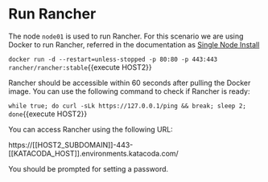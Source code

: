 # Run Rancher

The node `node01` is used to run Rancher. For this scenario we are using Docker to run Rancher, referred in the documentation as [Single Node Install](https://rancher.com/docs/rancher/v2.x/en/installation/single-node/)

`docker run -d --restart=unless-stopped -p 80:80 -p 443:443 rancher/rancher:stable`{{execute HOST2}}

Rancher should be accessible within 60 seconds after pulling the Docker image. You can use the following command to check if Rancher is ready:

`while true; do curl -sLk https://127.0.0.1/ping && break; sleep 2; done`{{execute HOST2}}

You can access Rancher using the following URL:

https://[[HOST2_SUBDOMAIN]]-443-[[KATACODA_HOST]].environments.katacoda.com/

You should be prompted for setting a password.
